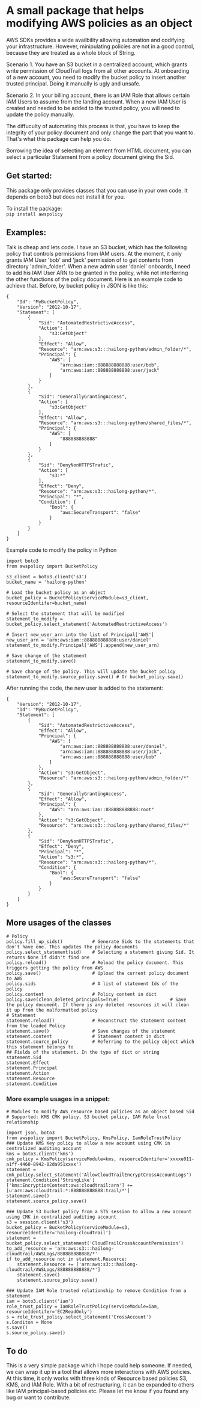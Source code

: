 # A small package that helps modifying AWS policies as an object

AWS SDKs provides a wide availbility allowing automation and codifying your infrastructure. However, minipulating policies are not in a good control, because they are treated as a whole block of String.

Scenario 1. You have an S3 bucket in a centralized account, which grants write permission of CloudTrail logs from all other accounts. At onboarding of a new account, you need to modify the bucket policy to insert another trusted principal. Doing it manually is ugly and unsafe.

Scenario 2. In your billing account, there is an IAM Role that allows certain IAM Users to assume from the landing account. When a new IAM User is created and needed to be added to the trusted policy, you will need to update the policy manually.

The diffuculty of automating this process is that, you have to keep the integrity of your policy document and only change the part that you want to. That's what this package can help you do.

Borrowing the idea of selecting an element from HTML document, you can select a particular Statement from a policy document giving the Sid.

## Get started:
This package only provides classes that you can use in your own code. It depends on boto3 but does not install it for you.

To install the package:  
`pip install awspolicy`

## Examples:
Talk is cheap and lets code. I have an S3 bucket, which has the following policy that controls permissions from IAM users. At the moment, it only grants IAM User 'bob' and 'jack' permission of to get contents from directory 'admin_folder'. When a new admin user 'daniel' onboards, I need to add his IAM User ARN to be granted in the policy, while not interferring the other functions of the policy document. Here is an example code to achieve that. Before, by bucket policy in JSON is like this:

```
{
    "Id": "MyBucketPolicy",
    "Version": "2012-10-17",
    "Statement": [
        {
            "Sid": "AutomatedRestrictiveAccess",
            "Action": [
                "s3:GetObject"
            ],
            "Effect": "Allow",
            "Resource": "arn:aws:s3:::hailong-python/admin_folder/*",
            "Principal": {
                "AWS": [
                    "arn:aws:iam::888888888888:user/bob",
                    "arn:aws:iam::888888888888:user/jack"
                ]
            }
        },
        {
            "Sid": "GenerallyGrantingAccess",
            "Action": [
                "s3:GetObject"
            ],
            "Effect": "Allow",
            "Resource": "arn:aws:s3:::hailong-python/shared_files/*",
            "Principal": {
                "AWS": [
                    "888888888888"
                ]
            }
        },
        {
            "Sid": "DenyNonHTTPSTrafic",
            "Action": [
                "s3:*"
            ],
            "Effect": "Deny",
            "Resource": "arn:aws:s3:::hailong-python/*",
            "Principal": "*",
            "Condition": {
                "Bool": {
                    "aws:SecureTransport": "false"
                }
            }
        }
    ]
}
```

Example code to modify the policy in Python

```
import boto3
from awspolicy import BucketPolicy

s3_client = boto3.client('s3')
bucket_name = 'hailong-python'

# Load the bucket policy as an object
bucket_policy = BucketPolicy(serviceModule=s3_client, resourceIdentifer=bucket_name)

# Select the statement that will be modified
statement_to_modify = bucket_policy.select_statement('AutomatedRestrictiveAccess')

# Insert new_user_arn into the list of Principal['AWS']
new_user_arn = 'arn:aws:iam::888888888888:user/daniel'
statement_to_modify.Principal['AWS'].append(new_user_arn)

# Save change of the statement
statement_to_modify.save()

# Save change of the policy. This will update the bucket policy
statement_to_modify.source_policy.save() # Or bucket_policy.save()

```

After running the code, the new user is added to the statement:

```
{
    "Version": "2012-10-17",
    "Id": "MyBucketPolicy",
    "Statement": [
        {
            "Sid": "AutomatedRestrictiveAccess",
            "Effect": "Allow",
            "Principal": {
                "AWS": [
                    "arn:aws:iam::888888888888:user/daniel",
                    "arn:aws:iam::888888888888:user/jack",
                    "arn:aws:iam::888888888888:user/bob"
                ]
            },
            "Action": "s3:GetObject",
            "Resource": "arn:aws:s3:::hailong-python/admin_folder/*"
        },
        {
            "Sid": "GenerallyGrantingAccess",
            "Effect": "Allow",
            "Principal": {
                "AWS": "arn:aws:iam::888888888888:root"
            },
            "Action": "s3:GetObject",
            "Resource": "arn:aws:s3:::hailong-python/shared_files/*"
        },
        {
            "Sid": "DenyNonHTTPSTrafic",
            "Effect": "Deny",
            "Principal": "*",
            "Action": "s3:*",
            "Resource": "arn:aws:s3:::hailong-python/*",
            "Condition": {
                "Bool": {
                    "aws:SecureTransport": "false"
                }
            }
        }
    ]
}
```

## More usages of the classes

```
# Policy
policy.fill_up_sids()           # Generate Sids to the statements that don't have one. This updates the policy documents
policy.select_statement(sid)    # Selecting a statement giving Sid. It returns None if didn't find one
policy.reload()                 # Reload the policy document. This triggers getting the policy from AWS
policy.save()                   # Upload the current policy document to AWS
policy.sids                     # A list of statement Ids of the policy
policy.content                  # Policy content in dict
policy.save(clean_deleted_principals=True)                   # Save the policy document. If there is any deleted resources it will clean it up from the malformatted policy
# Statement
statement.reload()              # Reconstruct the statement content from the loaded Policy
statement.save()                # Save changes of the statement
statement.content               # Statement content in dict
statement.source_policy         # Referring to the policy object which this statement belongs to
## Fields of the statement. In the type of dict or string
statement.Sid
statement.Effect
statement.Principal
statement.Action
statement.Resource
statement.Condition
```

### More example usages in a snippet:
```
# Modules to modify AWS resource based policies as an object based Sid
# Supported: KMS CMK policy, S3 bucket policy, IAM Role trust relationship

import json, boto3
from awspolicy import BucketPolicy, KmsPolicy, IamRoleTrustPolicy
### Update KMS Key policy to allow a new account using CMK in centralized auditing account
kms = boto3.client('kms')
cmk_policy = KmsPolicy(serviceModule=kms, resourceIdentifer='xxxxe011-a1ff-4460-8942-02da951xxxx')
statement = cmk_policy.select_statement('AllowCloudTrailEncryptCrossAccountLogs')
statement.Condition['StringLike']['kms:EncryptionContext:aws:cloudtrail:arn'] += [u'arn:aws:cloudtrail:*:888888888888:trail/*']
statement.save()
statement.source_policy.save()

### Update S3 bucket policy from a STS session to allow a new account using CMK in centralized auditing account
s3 = session.client('s3')
bucket_policy = BucketPolicy(serviceModule=s3, resourceIdentifer='hailong-cloudtrail')
statement = bucket_policy.select_statement('CloudTrailCrossAccountPermission')
to_add_resource = 'arn:aws:s3:::hailong-cloudtrail/AWSLogs/888888888888/*'
if to_add_resource not in statement.Resource:
    statement.Resource += ['arn:aws:s3:::hailong-cloudtrail/AWSLogs/888888888888/*']
    statement.save()
    statement.source_policy.save()

### Update IAM Role trusted relationship to remove Condition from a statement
iam = boto3.client('iam')
role_trust_policy = IamRoleTrustPolicy(serviceModule=iam, resourceIdentifer='EC2ReadOnly')
s = role_trust_policy.select_statement('CrossAccount')
s.Conditon = None
s.save()
s.source_policy.save()
```

## To do
This is a very simple package which I hope could help someone. If needed, we can wrap it up in a tool that allows more interactions with AWS policies. At this time, it only works with three kinds of Resource based policies S3, KMS, and IAM Role. With a bit of restructuring, it can be expanded to others like IAM principal-based policies etc. Please let me know if you found any bug or want to contribute.


